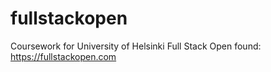 # fullstackopen
Coursework for University of Helsinki Full Stack Open found: https://fullstackopen.com
